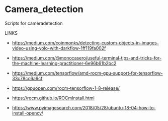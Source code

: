 # Camera_detection
Scripts for cameradetection

LINKS

- https://medium.com/coinmonks/detecting-custom-objects-in-images-video-using-yolo-with-darkflow-1ff119fa002f
- https://medium.com/@monocasero/useful-terminal-tips-and-tricks-for-the-machine-learning-practitioner-6e96b61b2bc2
- https://medium.com/tensorflow/amd-rocm-gpu-support-for-tensorflow-33c78cc6a6cf
- https://gpuopen.com/rocm-tensorflow-1-8-release/
- https://rocm.github.io/ROCmInstall.html

- https://www.pyimagesearch.com/2018/05/28/ubuntu-18-04-how-to-install-opencv/
